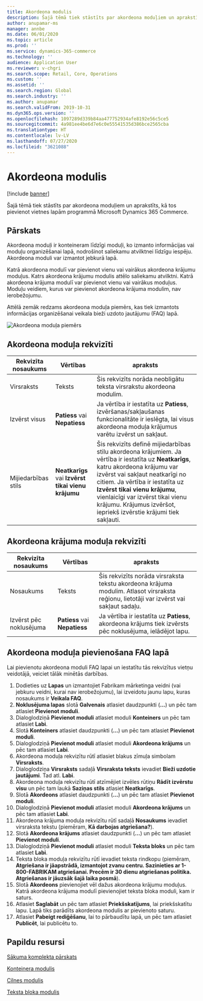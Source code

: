 ```yaml
---
title: Akordeona modulis
description: Šajā tēmā tiek stāstīts par akordeona moduļiem un aprakstīts, kā tos pievienot vietnes lapām programmā Microsoft Dynamics 365 Commerce.
author: anupamar-ms
manager: annbe
ms.date: 06/01/2020
ms.topic: article
ms.prod: ''
ms.service: dynamics-365-commerce
ms.technology: ''
audience: Application User
ms.reviewer: v-chgri
ms.search.scope: Retail, Core, Operations
ms.custom: ''
ms.assetid: ''
ms.search.region: Global
ms.search.industry: ''
ms.author: anupamar
ms.search.validFrom: 2019-10-31
ms.dyn365.ops.version: ''
ms.openlocfilehash: 1097289d339b84aa477752934afe8192e56c5ce5
ms.sourcegitcommit: 4a981ee4be6d7e6c0e55541535d386bce2565cba
ms.translationtype: HT
ms.contentlocale: lv-LV
ms.lasthandoff: 07/27/2020
ms.locfileid: "3621088"
---
```

# <a name="accordion-module"></a>Akordeona modulis

[!include [banner](includes/banner.md)]

Šajā tēmā tiek stāstīts par akordeona moduļiem un aprakstīts, kā tos pievienot vietnes lapām programmā Microsoft Dynamics 365 Commerce.

## <a name="overview"></a>Pārskats

Akordeona moduļi ir konteineram līdzīgi moduļi, ko izmanto informācijas vai moduļu organizēšanai lapā, nodrošinot saliekamu atvilktnei līdzīgu iespēju. Akordeona moduli var izmantot jebkurā lapā.

Katrā akordeona modulī var pievienot vienu vai vairākus akordeona krājumu moduļus. Katrs akordeona krājumu modulis attēlo saliekamu atvilktni. Katrā akordeona krājuma modulī var pievienot vienu vai vairākus moduļus. Moduļu veidiem, kurus var pievienot akordeona krājuma modulim, nav ierobežojumu.

Attēlā zemāk redzams akordeona moduļa piemērs, kas tiek izmantots informācijas organizēšanai veikala bieži uzdoto jautājumu (FAQ) lapā.

![Akordeona moduļa piemērs](./media/ecommerce-accordion.PNG)

## <a name="accordion-module-properties"></a>Akordeona moduļa rekvizīti

| Rekvizīta nosaukums | Vērtības | apraksts |
|---------------|--------|-------------|
| Virsraksts | Teksts | Šis rekvizīts norāda neobligātu teksta virsrakstu akordeona modulim. |
| Izvērst visus | **Patiess** vai **Nepatiess** | Ja vērtība ir iestatīta uz **Patiess**, izvēršanas/sakļaušanas funkcionalitāte ir ieslēgta, lai visus akordeona moduļa krājumus varētu izvērst un sakļaut. |
| Mijiedarbības stils | **Neatkarīgs** vai **Izvērst tikai vienu krājumu** | Šis rekvizīts definē mijiedarbības stilu akordeona krājumiem. Ja vērtība ir iestatīta uz **Neatkarīgs**, katru akordeona krājumu var izvērst vai sakļaut neatkarīgi no citiem. Ja vērtība ir iestatīta uz **Izvērst tikai vienu krājumu**, vienlaicīgi var izvērst tikai vienu krājumu. Krājumus izvēršot, iepriekš izvērstie krājumi tiek sakļauti. |

## <a name="accordion-item-module-properties"></a>Akordeona krājuma moduļa rekvizīti

| Rekvizīta nosaukums | Vērtības | apraksts |
|----------------|--------|-------------|
| Nosaukums | Teksts | Šis rekvizīts norāda virsraksta tekstu akordeona krājuma modulim. Atlasot virsraksta reģionu, lietotāji var izvērst vai sakļaut sadaļu. |
| Izvērst pēc noklusējuma | **Patiess** vai **Nepatiess** | Ja vērtība ir iestatīta uz **Patiess**, akordeona krājums tiek izvērsts pēc noklusējuma, ielādējot lapu. |

## <a name="add-an-accordion-module-to-a-faq-page"></a>Akordeona moduļa pievienošana FAQ lapā

Lai pievienotu akordeona moduli FAQ lapai un iestatītu tās rekvizītus vietņu veidotājā, veiciet tālāk minētās darbības.

1. Dodieties uz **Lapas** un izmantojiet Fabrikam mārketinga veidni (vai jebkuru veidni, kurai nav ierobežojumu), lai izveidotu jaunu lapu, kuras nosaukums ir **Veikala FAQ**.
1. **Noklusējuma lapas** slotā **Galvenais** atlasiet daudzpunkti (**...**) un pēc tam atlasiet **Pievienot moduli**.
1. Dialoglodziņā **Pievienot moduli** atlasiet moduli **Konteiners** un pēc tam atlasiet **Labi**.
1. Slotā **Konteiners** atlasiet daudzpunkti (**...**) un pēc tam atlasiet **Pievienot moduli**.
1. Dialoglodziņā **Pievienot moduli** atlasiet moduli **Akordeona krājums** un pēc tam atlasiet **Labi**.
1. Akordeona moduļa rekvizītu rūtī atlasiet blakus zīmuļa simbolam **Virsraksts**.
1. Dialoglodziņa **Virsraksts** sadaļā **Virsraksta teksts** ievadiet **Bieži uzdotie jautājumi**. Tad atl. **Labi**.
1. Akordeona moduļa rekvizītu rūtī atzīmējiet izvēles rūtiņu **Rādīt izvērstu visu** un pēc tam laukā **Saziņas stils** atlasiet **Neatkarīgs**.
1. Slotā **Akordeons** atlasiet daudzpunkti (**...**) un pēc tam atlasiet **Pievienot moduli**.
1. Dialoglodziņā **Pievienot moduli** atlasiet moduli **Akordeona krājums** un pēc tam atlasiet **Labi**.
1. Akordeona krājuma moduļa rekvizītu rūtī sadaļā **Nosaukums** ievadiet virsraksta tekstu (piemēram, **Kā darbojas atgriešana?**).
1. Slotā **Akordeona krājums** atlasiet daudzpunkti (**...**) un pēc tam atlasiet **Pievienot moduli**.
1. Dialoglodziņā **Pievienot moduli** atlasiet moduli **Teksta bloks** un pēc tam atlasiet **Labi**.
1. Teksta bloka moduļa rekvizītu rūtī ievadiet teksta rindkopu (piemēram, **Atgriešana ir jāapstrādā, izmantojot zvanu centru. Sazinieties ar 1-800-FABRIKAM atgriešanai. Precēm ir 30 dienu atgriešanas politika. Atgriešanas ir jāuzsāk šajā laika posmā**).
1. Slotā **Akordeons** pievienojiet vēl dažus akordeona krājumu moduļus. Katrā akordeona krājuma modulī pievienojiet teksta bloka moduli, kam ir saturs.
1. Atlasiet **Saglabāt** un pēc tam atlasiet **Priekšskatījums**, lai priekšskatītu lapu. Lapā tiks parādīts akordeona modulis ar pievienoto saturu.
1. Atlasiet **Pabeigt rediģēšanu**, lai to pārbaudītu lapā, un pēc tam atlasiet **Publicēt**, lai publicētu to.

## <a name="additional-resources"></a>Papildu resursi

[Sākuma komplekta pārskats](starter-kit-overview.md)

[Konteinera modulis](add-container-module.md)

[Cilnes modulis](add-tab.md)

[Teksta bloka modulis](add-content-rich-block.md)
